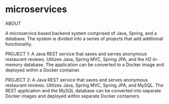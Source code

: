 # microservices

ABOUT

A microservice based backend system comprised of Java, Spring, and a database. The system is divided into a series of projects
that add additional functionality.


PROJECT 1:
A Java REST service that saves and serves anonymous restaurant reviews. Utilizes Java, Spring MVC, Spring JPA, and the H2 in-memory database. The application
can be converted to a Docker image and deployed within a Docker container.

PROJECT 2:
A Java REST service that saves and serves anonymous restaurant reviews. Utilizes Java, Spring MVC, Spring JPA, and MySQL. The REST application and the MySQL database
can be converted into separate Docker images and deployed within separate Docker containers.
